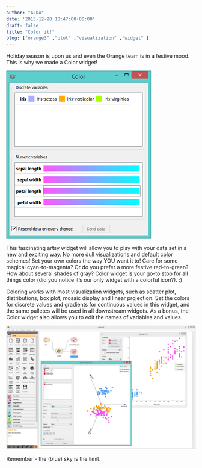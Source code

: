 ```yaml
---
author: "AJDA"
date: '2015-12-28 10:47:00+00:00'
draft: false
title: "Color it!"
blog: ["orange3" ,"plot" ,"visualization" ,"widget" ]
---
```


Holiday season is upon us and even the Orange team is in a festive mood. This is why we made a Color widget!

![](color1.png)


This fascinating artsy widget will allow you to play with your data set in a new and exciting way. No more dull visualizations and default color schemes! Set your own colors the way YOU want it to! Care for some magical cyan-to-magenta? Or do you prefer a more festive red-to-green? How about several shades of gray? Color widget is your go-to stop for all things color (did you notice it’s our only widget with a colorful icon?). :)

Coloring works with most visualization widgets, such as scatter plot, distributions, box plot, mosaic display and linear projection. Set the colors for discrete values and gradients for continuous values in this widget, and the same palletes will be used in all downstream widgets. As a bonus, the Color widget also allows you to edit the names of variables and values.

![](color6.png)


Remember - the (blue) sky is the limit.
